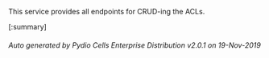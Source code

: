 






This service provides all endpoints for CRUD-ing the ACLs.

[:summary]

###### Auto generated by Pydio Cells Enterprise Distribution v2.0.1 on 19-Nov-2019
